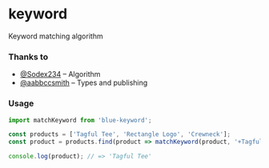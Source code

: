 # keyword

Keyword matching algorithm 

### Thanks to
- [@Sodex234](https://github.com/sodex234) – Algorithm
- [@aabbccsmith](https://github.com/aabbccsmith) – Types and publishing

### Usage

```js
import matchKeyword from 'blue-keyword';

const products = ['Tagful Tee', 'Rectangle Logo', 'Crewneck'];
const product = products.find(product => matchKeyword(product, '+Tagful, -Tagless'));

console.log(product); // => 'Tagful Tee'
```
